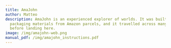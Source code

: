 ```yaml
---
title: AmaJohn
author: Matteo
description: AmaJohn is an experienced explorer of worlds. It was built with
  packaging materials from Amazon parcels, and it travelled across many worlds
  before landing here.
image: /img/amajohn-web.png
manual_pdf: /img/amajohn_instructions.pdf
---
```

